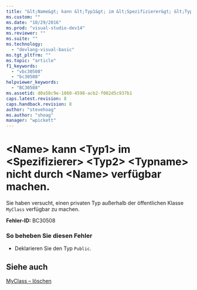 ```yaml
---
title: "&lt;Name&gt; kann &lt;Typ1&gt; im &lt;Spezifizierer&gt; &lt;Typ2&gt; &lt;Typname&gt; nicht durch &lt;Name&gt; verf&#252;gbar machen. | Microsoft Docs"
ms.custom: ""
ms.date: "10/29/2016"
ms.prod: "visual-studio-dev14"
ms.reviewer: ""
ms.suite: ""
ms.technology: 
  - "devlang-visual-basic"
ms.tgt_pltfrm: ""
ms.topic: "article"
f1_keywords: 
  - "vbc30508"
  - "bc30508"
helpviewer_keywords: 
  - "BC30508"
ms.assetid: d0a58c9e-1860-4598-acb2-f082d5c937b1
caps.latest.revision: 8
caps.handback.revision: 8
author: "stevehoag"
ms.author: "shoag"
manager: "wpickett"
---
```

# &lt;Name&gt; kann &lt;Typ1&gt; im &lt;Spezifizierer&gt; &lt;Typ2&gt; &lt;Typname&gt; nicht durch &lt;Name&gt; verf&#252;gbar machen.
Sie haben versucht, einen privaten Typ außerhalb der öffentlichen Klasse `MyClass` verfügbar zu machen.  
  
 **Fehler\-ID:** BC30508  
  
### So beheben Sie diesen Fehler  
  
-   Deklarieren Sie den Typ `Public`.  
  
## Siehe auch  
 [MyClass – löschen](http://msdn.microsoft.com/de-de/5db36f9b-f796-4b6a-ba34-cac1fde6eb62)